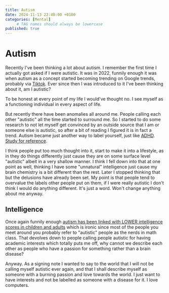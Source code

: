 ```yaml
---
title: Autism
date: 2024-11-13 22:40:00 +0100
categories: [Mental]
     # TAG names should always be lowercase
published: true
---
```


# Autism

Recently I've been thinking a lot about autism. I remember the first time I actually got asked if I were autistic. It was in 2022, funnily 
enough it was when autism as a concept started becoming trending on Google trends, probably via [Tiktok](https://www.ncsautism.org/blog//the-tiktok-effect-how-the-social-media-app-helps-spread-autism-misinformationnbsp). 
Ever since then I was introduced to it I've been thinking about it, 
am I autistic? 

To be honest at every point of my life I would've thought no. I see myself as a functioning individual in every aspect of life. 

But recently there have been anomalies all around me. People calling each other "autistic" all the time started to surround me. So I started to do some research to
not let myself get convinced by an outside source that I am or someone else is autistic, so after a bit of reading I figured it is in fact a trend. Autism became
just another way to label yourself, just like [ADHD](https://www.beyondclinics.co.uk/blog/is-adhd-trend). [Study for reference](https://www.autismspeaks.org/science-news/why-autism-increasing).

I think people put too much thought into it, start to make it into a lifestyle, as in they do things differently just cause they are on some surface level "autistic"
albeit in a very shallow manner. I think I fell down into that at one point as well, thinking I have some "unnatural" intelligence just cause my brain chemistry
is a bit different than the rest. Later I stopped thinking that but the delusions have already been set. My point is that people tend to overvalue the labels
other people put on them, if I were really autistic I don't think I would do anything different. It's just a word. Won't change anything about me anyway. 

## Intelligence

Once again funnily enough [autism has been linked with LOWER intelligence scores in children and adults](https://slatestarcodex.com/2019/11/13/autism-and-intelligence-much-more-than-you-wanted-to-know/) 
which is ironic since most of the people you meet around you probably refer to "autistic" people as the nerds in math class. That devolves down to people calling
people autistic for having academic interests which totally puts me off, why cannot we describe each other as people who have a passion for something rather than a
brain disease? 

Anyway. As a signing note I wanted to say to the world that I will not be calling myself autistic ever again, and that I shall describe myself as someone with 
a burning passion and love towards the world. I just want to have interests and not be labelled as someone with a disease for it. I love computers.


